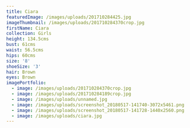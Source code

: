 ```yaml
---
title: Ciara
featuredImage: /images/uploads/201710284425.jpg
imageThumbnail: /images/uploads/201710284370crop.jpg
firstName: Ciara
collection: Girls
height: 134.5cms
bust: 61cms
waist: 56.5cms
hips: 60cms
size: '8'
shoeSize: '3'
hair: Brown
eyes: Brown
imagePortfolio:
  - image: /images/uploads/201710284370crop.jpg
  - image: /images/uploads/201710284189crop.jpg
  - image: /images/uploads/unnamed.jpg
  - image: /images/uploads/screenshot_20180517-141740-3072x5461.png
  - image: /images/uploads/screenshot_20180517-141728-1440x2560.png
  - image: /images/uploads/ciara.jpg
---
```


